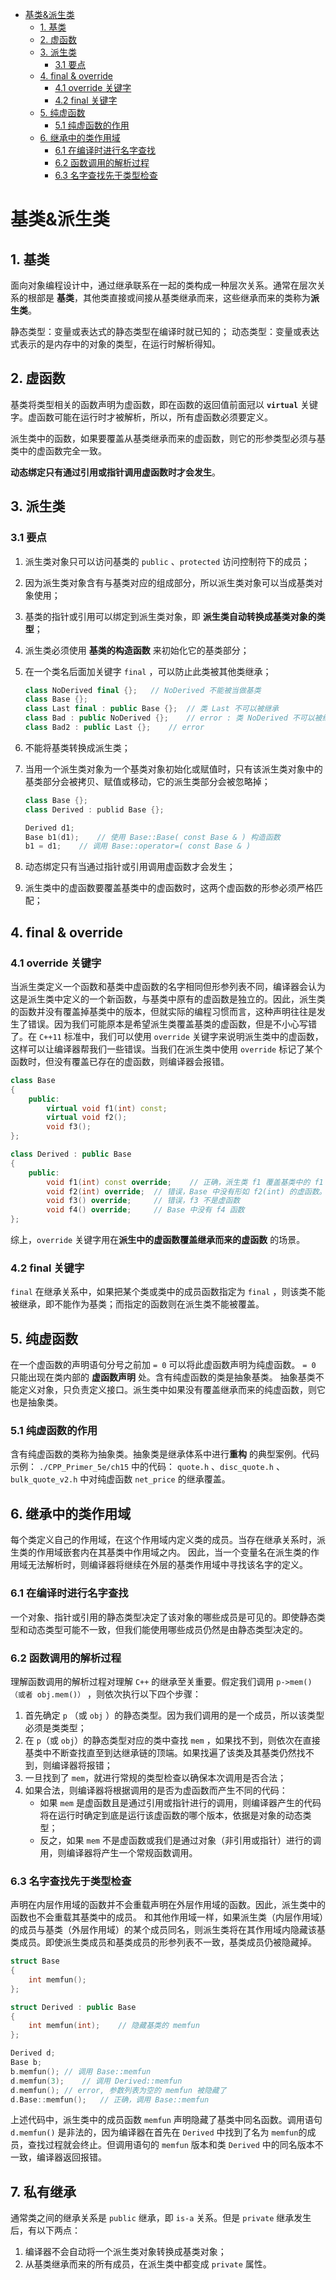 - [基类&派生类](#基类派生类)
  - [1. 基类](#1-基类)
  - [2. 虚函数](#2-虚函数)
  - [3. 派生类](#3-派生类)
    - [3.1 要点](#31-要点)
  - [4. final & override](#4-final--override)
    - [4.1 override 关键字](#41-override-关键字)
    - [4.2 final 关键字](#42-final-关键字)
  - [5. 纯虚函数](#5-纯虚函数)
    - [5.1 纯虚函数的作用](#51-纯虚函数的作用)
  - [6. 继承中的类作用域](#6-继承中的类作用域)
    - [6.1 在编译时进行名字查找](#61-在编译时进行名字查找)
    - [6.2 函数调用的解析过程](#62-函数调用的解析过程)
    - [6.3 名字查找先于类型检查](#63-名字查找先于类型检查)

# 基类&派生类



## 1. 基类

面向对象编程设计中，通过继承联系在一起的类构成一种层次关系。通常在层次关系的根部是 **基类**，其他类直接或间接从基类继承而来，这些继承而来的类称为**派生类**。

静态类型：变量或表达式的静态类型在编译时就已知的；
动态类型：变量或表达式表示的是内存中的对象的类型，在运行时解析得知。

## 2. 虚函数

基类将类型相关的函数声明为虚函数，即在函数的返回值前面冠以 **`virtual`** 关键字。虚函数可能在运行时才被解析，所以，所有虚函数必须要定义。

派生类中的函数，如果要覆盖从基类继承而来的虚函数，则它的形参类型必须与基类中的虚函数完全一致。

**动态绑定只有通过引用或指针调用虚函数时才会发生**。

## 3. 派生类

### 3.1 要点

1.  派生类对象只可以访问基类的 `public` 、`protected` 访问控制符下的成员；

2.  因为派生类对象含有与基类对应的组成部分，所以派生类对象可以当成基类对象使用；

3.  基类的指针或引用可以绑定到派生类对象，即 **派生类自动转换成基类对象的类型**；

4.  派生类必须使用 **基类的构造函数** 来初始化它的基类部分；

5.  在一个类名后面加关键字 `final` ，可以防止此类被其他类继承；

    ```cpp
    class NoDerived final {};	// NoDerived 不能被当做基类
    class Base {};
    class Last final : public Base {};	// 类 Last 不可以被继承
    class Bad : public NoDerived {};	// error : 类 NoDerived 不可以被继承
    class Bad2 : public Last {};	// error
    ```

6.  不能将基类转换成派生类；

7.  当用一个派生类对象为一个基类对象初始化或赋值时，只有该派生类对象中的基类部分会被拷贝、赋值或移动，它的派生类部分会被忽略掉；

    ```cpp
    class Base {};
    class Derived : publid Base {};
    
    Derived d1;
    Base b1(d1);	// 使用 Base::Base( const Base & ) 构造函数
    b1 = d1;	// 调用 Base::operator=( const Base & ) 
    ```

8.  动态绑定只有当通过指针或引用调用虚函数才会发生；
9.  派生类中的虚函数要覆盖基类中的虚函数时，这两个虚函数的形参必须严格匹配；

## 4. final & override

### 4.1 override 关键字

当派生类定义一个函数和基类中虚函数的名字相同但形参列表不同，编译器会认为这是派生类中定义的一个新函数，与基类中原有的虚函数是独立的。因此，派生类的函数并没有覆盖掉基类中的版本，但就实际的编程习惯而言，这种声明往往是发生了错误。因为我们可能原本是希望派生类覆盖基类的虚函数，但是不小心写错了。在 `C++11` 标准中，我们可以使用 `override` 关键字来说明派生类中的虚函数，这样可以让编译器帮我们一些错误。当我们在派生类中使用 `override` 标记了某个函数时，但没有覆盖已存在的虚函数，则编译器会报错。

```c++
class Base
{
  	public:
    	virtual void f1(int) const;
    	virtual void f2();
    	void f3();
};

class Derived : public Base
{
    public:
    	void f1(int) const override;	// 正确，派生类 f1 覆盖基类中的 f1 版本
    	void f2(int) override;	// 错误，Base 中没有形如 f2(int) 的虚函数。
    	void f3() override;		// 错误，f3 不是虚函数
    	void f4() override;		// Base 中没有 f4 函数
};

```

综上，`override` 关键字用在**派生中的虚函数覆盖继承而来的虚函数** 的场景。

### 4.2 final 关键字

`final` 在继承关系中，如果把某个类或类中的成员函数指定为 `final` ，则该类不能被继承，即不能作为基类；而指定的函数则在派生类不能被覆盖。

## 5. 纯虚函数

在一个虚函数的声明语句分号之前加 `= 0` 可以将此虚函数声明为纯虚函数。 `= 0` 只能出现在类内部的 **虚函数声明** 处。含有纯虚函数的类是抽象基类。
抽象基类不能定义对象，只负责定义接口。派生类中如果没有覆盖继承而来的纯虚函数，则它也是抽象类。

### 5.1 纯虚函数的作用

含有纯虚函数的类称为抽象类。抽象类是继承体系中进行**重构** 的典型案例。代码示例：
`./CPP_Primer_5e/ch15` 中的代码： `quote.h` 、`disc_quote.h` 、`bulk_quote_v2.h` 中对纯虚函数 `net_price` 的继承覆盖。

## 6. 继承中的类作用域

每个类定义自己的作用域，在这个作用域内定义类的成员。当存在继承关系时，派生类的作用域嵌套内在其基类中作用域之内。
因此，当一个变量名在派生类的作用域无法解析时，则编译器将继续在外层的基类作用域中寻找该名字的定义。

### 6.1 在编译时进行名字查找

一个对象、指针或引用的静态类型决定了该对象的哪些成员是可见的。即使静态类型和动态类型可能不一致，但我们能使用哪些成员仍然是由静态类型决定的。

### 6.2 函数调用的解析过程

理解函数调用的解析过程对理解 `C++` 的继承至关重要。假定我们调用 `p->mem()（或者 obj.mem()）` ，则依次执行以下四个步骤：

1.  首先确定 `p` （或 `obj` ）的静态类型。因为我们调用的是一个成员，所以该类型必须是类类型；
2.  在 `p`（或 `obj`）的静态类型对应的类中查找 `mem` ，如果找不到，则依次在直接基类中不断查找直至到达继承链的顶端。如果找遍了该类及其基类仍然找不到，则编译器将报错；
3.  一旦找到了 `mem`，就进行常规的类型检查以确保本次调用是否合法；
4.  如果合法，则编译器将根据调用的是否为虚函数而产生不同的代码：
    -   如果 `mem` 是虚函数且是通过引用或指针进行的调用，则编译器产生的代码将在运行时确定到底是运行该虚函数的哪个版本，依据是对象的动态类型；
    -   反之，如果 `mem` 不是虚函数或我们是通过对象（非引用或指针）进行的调用，则编译器将产生一个常规函数调用。

### 6.3 名字查找先于类型检查

声明在内层作用域的函数并不会重载声明在外层作用域的函数。因此，派生类中的函数也不会重载其基类中的成员。
和其他作用域一样，如果派生类（内层作用域）的成员与基类（外层作用域）的某个成员同名，则派生类将在其作用域内隐藏该基类成员。即使派生类成员和基类成员的形参列表不一致，基类成员仍被隐藏掉。

```cpp
struct Base
{
	int memfun();
};

struct Derived : public Base
{
	int memfun(int);	// 隐藏基类的 memfun
};

Derived d;
Base b;
b.memfun();	// 调用 Base::memfun
d.memfun(3);	// 调用 Derived::memfun
d.memfun();	// error, 参数列表为空的 memfun 被隐藏了
d.Base::memfun();	// 正确，调用 Base::memfun 
```

上述代码中，派生类中的成员函数 `memfun` 声明隐藏了基类中同名函数。调用语句 `d.memfun()` 是非法的，因为编译器在首先在 `Derived` 中找到了名为 `memfun`的成员，查找过程就会终止。但调用语句的 `memfun` 版本和类 `Derived` 中的同名版本不一致，编译器返回报错。

## 7. 私有继承

通常类之间的继承关系是 `public` 继承，即 `is-a` 关系。但是 `private` 继承发生后，有以下两点：

1. 编译器不会自动将一个派生类对象转换成基类对象；
2. 从基类继承而来的所有成员，在派生类中都变成 `private` 属性。

